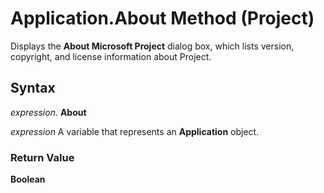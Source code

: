 
# Application.About Method (Project)

Displays the  **About Microsoft Project** dialog box, which lists version, copyright, and license information about Project.


## Syntax

 _expression_. **About**

 _expression_ A variable that represents an **Application** object.


### Return Value

 **Boolean**

